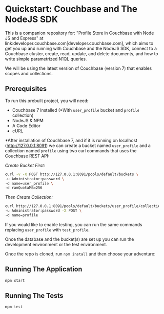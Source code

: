 # Quickstart: Couchbase and The NodeJS SDK

This is a companion repository for: "Profile Store in Couchbase with Node JS and Express" at link:developer.couchbase.com[developer.couchbase.com], which aims to get you up and running with Couchbase and the NodeJS SDK, connect to a Couchbase cluster, create, read, update, and delete documents, and how to write simple parametrized N1QL queries.

We will be using the latest version of Couchbase (version 7) that enables scopes and collections.

## Prerequisites

To run this prebuilt project, you will need:

- Couchbase 7 Installed (*With `user_profile` bucket and `profile` collection)
- NodeJS & NPM
- A Code Editor
- cURL

*After installation of Couchbase 7, and if it is running on localhost (http://127.0.0.1:8091) we can create a bucket named `user_profile` and a collection named `profile` using two curl commands that uses the Couchbase REST API:

*Create Bucket First:*

```sh
curl -v -X POST http://127.0.0.1:8091/pools/default/buckets \
-u Administrator:password \
-d name=user_profile \
-d ramQuotaMB=256
```

*Then Create Collection:*

```sh
curl http://127.0.0.1:8091/pools/default/buckets/user_profile/collections/_default \
-u Administrator:password -X POST \
-d name=profile
```

If you would like to enable testing, you can run the same commands replacing `user_profile` with `test_profile`.

Once the database and the bucket(s) are set up you can run the development environment or the test environment.


Once the repo is cloned, run `npm install` and then choose your adventure:

## Running The Application

```sh
npm start
```

## Running The Tests

```sh
npm test
```
